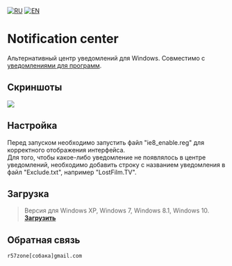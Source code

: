 [![RU](https://user-images.githubusercontent.com/9499881/27683795-5b0fbac6-5cd8-11e7-929c-057833e01fb1.png)](https://github.com/r57zone/Notification-center/blob/master/README.RU.md) 
[![EN](https://user-images.githubusercontent.com/9499881/33184537-7be87e86-d096-11e7-89bb-f3286f752bc6.png)](https://github.com/r57zone/Notification-center/blob/master/README.md) 
# Notification center
Альтернативный центр уведомлений для Windows. Совместимо с [уведомлениями для программ](https://github.com/r57zone/notifications).

## Скриншоты
![](https://cloud.githubusercontent.com/assets/9499881/18412085/50e532a0-7797-11e6-80bd-7d63bd899628.png)

## Настройка
Перед запуском необходимо запустить файл "ie8_enable.reg" для корректного отображения интерфейса.<br>
Для того, чтобы какое-либо уведомление не появлялось в центре уведомлений, необходимо добавить строку с названием уведомления в файл "Exclude.txt", например "LostFilm.TV".

## Загрузка
>Версия для Windows XP, Windows 7, Windows 8.1, Windows 10.<br>
**[Загрузить](https://github.com/r57zone/Notification-center/releases)**<br>

## Обратная связь
`r57zone[собака]gmail.com`
